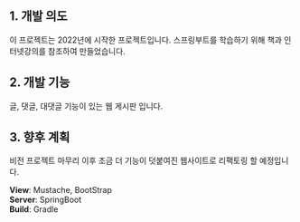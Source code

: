 ## 1. 개발 의도

이 프로젝트는 2022년에 시작한 프로젝트입니다. 스프링부트를 학습하기 위해 책과 인터넷강의를 참조하여 만들었습니다. 

## 2. 개발 기능

글, 댓글, 대댓글 기능이 있는 웹 게시판 입니다.

## 3. 향후 계획

비전 프로젝트 마무리 이후 조금 더 기능이 덧붙여진 웹사이트로 리팩토링 할 예정입니다.

**View**: Mustache, BootStrap  
**Server**: SpringBoot    
**Build**: Gradle  


